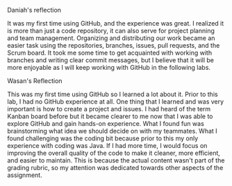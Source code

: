 Daniah's reflection 

It was my first time using GitHub, and the experience was great. I realized it is more than just a code repository, it can also serve for project planning and team management. Organizing and distributing our work became an easier task using the repositories, branches, issues, pull requests, and the Scrum board. It took me some time to get acquainted with working with branches and writing clear commit messages, but I believe that it will be more enjoyable as I will keep working with GitHub in the following labs.

Wasan's Reflection

This was my first time using GitHub so I learned a lot about it. Prior to this lab, I had no GitHub experience at all. One thing that I learned and was very important is how to create a project and issues. I had heard of the term Kanban board before but it became clearer to me now that I was able to explore GitHub and gain hands-on experience. What I found fun was brainstorming what idea we should decide on with my teammates. What I found challenging was the coding bit because prior to this my only experience with coding was Java. If I had more time, I would focus on improving the overall quality of the code to make it cleaner, more efficient, and easier to maintain. This is because the actual content wasn't part of the grading rubric, so my attention was dedicated towards other aspects of the assignment. 



